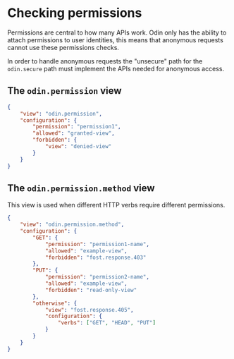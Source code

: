 # Checking permissions

Permissions are central to how many APIs work. Odin only has the ability to attach permissions to user identities, this means that anonymous requests cannot use these permissions checks.

In order to handle anonymous requests the "unsecure" path for the `odin.secure` path must implement the APIs needed for anonymous access.


## The `odin.permission` view

```json
{
    "view": "odin.permission",
    "configuration": {
        "permission": "permission1",
        "allowed": "granted-view",
        "forbidden": {
            "view": "denied-view"
        }
    }
}
```

## The `odin.permission.method` view

This view is used when different HTTP verbs require different permissions.

```json
{
    "view": "odin.permission.method",
    "configuration": {
        "GET": {
            "permission": "permission1-name",
            "allowed": "example-view",
            "forbidden": "fost.response.403"
        },
        "PUT": {
            "permission": "permission2-name",
            "allowed": "example-view",
            "forbidden": "read-only-view"
        },
        "otherwise": {
            "view": "fost.response.405",
            "configuration": {
                "verbs": ["GET", "HEAD", "PUT"]
            }
        }
    }
}
```
